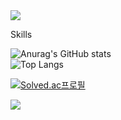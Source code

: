 <img src="https://capsule-render.vercel.app/api?type=waving&color=BDBDC8&height=150&section=header" />

Skills

![Anurag's GitHub stats](https://github-readme-stats.vercel.app/api?username=chanyun95&show_icons=true&theme=shadow_green)
<br>
![Top Langs](https://github-readme-stats.vercel.app/api/top-langs/?username=chanyun95&layout=compact)

[![Solved.ac프로필](http://mazassumnida.wtf/api/v2/generate_badge?boj=chanyun95)](https://solved.ac/chanyun95)

<img src="https://capsule-render.vercel.app/api?type=waving&color=BDBDC8&height=150&section=footer" />
